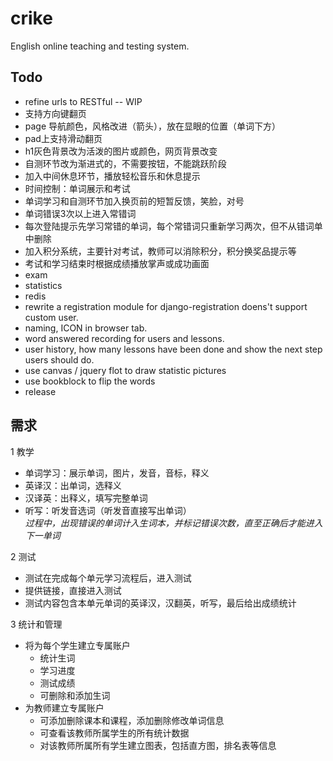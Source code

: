 ﻿crike
=====

English online teaching and testing system.

Todo
-----
* refine urls to RESTful -- WIP
* 支持方向键翻页
* page 导航颜色，风格改进（箭头），放在显眼的位置（单词下方）
* pad上支持滑动翻页
* h1灰色背景改为活泼的图片或颜色，网页背景改变
* 自测环节改为渐进式的，不需要按钮，不能跳跃阶段
* 加入中间休息环节，播放轻松音乐和休息提示
* 时间控制：单词展示和考试
* 单词学习和自测环节加入换页前的短暂反馈，笑脸，对号
* 单词错误3次以上进入常错词
* 每次登陆提示先学习常错的单词，每个常错词只重新学习两次，但不从错词单中删除
* 加入积分系统，主要针对考试，教师可以消除积分，积分换奖品提示等
* 考试和学习结束时根据成绩播放掌声或成功画面
* exam
* statistics
* redis
* rewrite a registration module for django-registration doens't support custom user.
* naming, ICON in browser tab.
* word answered recording for users and lessons.
* user history, how many lessons have been done and show the next step users should do.
* use canvas / jquery flot to draw statistic pictures
* use bookblock to flip the words
* release

需求
-----

1 教学

*  单词学习：展示单词，图片，发音，音标，释义  
*  英译汉：出单词，选释义  
*  汉译英：出释义，填写完整单词  
*  听写：听发音选词（听发音直接写出单词）  
*过程中，出现错误的单词计入生词本，并标记错误次数，直至正确后才能进入下一单词*

2 测试 
 
*  测试在完成每个单元学习流程后，进入测试  
*  提供链接，直接进入测试  
*  测试内容包含本单元单词的英译汉，汉翻英，听写，最后给出成绩统计

3 统计和管理
  
* 将为每个学生建立专属账户
	* 统计生词
	* 学习进度
	* 测试成绩
	* 可删除和添加生词
* 为教师建立专属账户
	* 可添加删除课本和课程，添加删除修改单词信息
	* 可查看该教师所属学生的所有统计数据
	* 对该教师所属所有学生建立图表，包括直方图，排名表等信息
